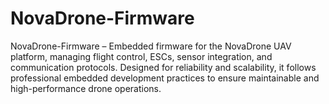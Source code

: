# NovaDrone-Firmware
NovaDrone-Firmware – Embedded firmware for the NovaDrone UAV platform, managing flight control, ESCs, sensor integration, and communication protocols. Designed for reliability and scalability, it follows professional embedded development practices to ensure maintainable and high-performance drone operations.
